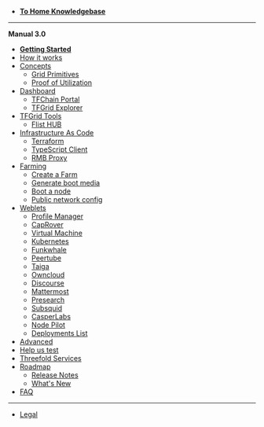 - [**To Home Knowledgebase**](!@threefold:threefold_home)

-----------
**Manual 3.0**

- [**Getting Started**](@tfgrid3_getstarted)
- [How it works](grid3_howitworks)
- [Concepts](manual3_home_new)
  - [Grid Primitives](threefold:tfgrid_primitives)
  - [Proof of Utilization](proof_of_utilization_manual)
- [Dashboard](dashboard_readme)
  - [TFChain Portal](dashboard_portal_home)
  - [TFGrid Explorer](explorer_home)
- [TFGrid Tools](tfgrid_services)
  - [Flist HUB](flist_hub)
- [Infrastructure As Code](manual3_iac_home)
  - [Terraform](@grid3_terraform_home)
  - [TypeScript Client](@grid3_javascript_home)
    <!-- - [Query Interface TFChain](@graphql) -->
  - [RMB Proxy](@grid_proxy)
- [Farming](farming)
  - [Create a Farm](create_farm)
  - [Generate boot media](boot_media)
  - [Boot a node](booting_node)
  - [Public network config](public_config)
- [Weblets](weblets_home)
  - [Profile Manager](weblets_profile_manager)
  - [CapRover](weblets_caprover)
  - [Virtual Machine](weblets_vm)
  - [Kubernetes](weblets_k8s)
  - [Funkwhale](weblets_funkwhale)
  - [Peertube](weblets_peertube)
  - [Taiga](weblets_taiga)
  - [Owncloud](weblets_owncloud)
  - [Discourse](weblets_discourse)
  - [Mattermost](weblets_mattermost)
  - [Presearch](weblets_presearch)
  - [Subsquid](weblets_subsquid)
  - [CasperLabs](weblets_casper)
  - [Node Pilot](weblets_nodepilot)
  - [Deployments List](weblets_deployments_list)
- [Advanced](advanced)
- [Help us test](@testing_home)
- [Threefold Services](manual3_tfservices)
- [Roadmap](threefold:roadmap_grid)
  - [Release Notes](releasenotes3)
  - [What's New](grid3_new)
- [FAQ](faq)

------------

- [Legal](!@legal:legal_home)

<!-- - [Definitions & Concepts](@threefold:definitions_concepts) -->
<!-- - [Concepts](grid3_definitions) -->
<!-- - [What you need to know](@grid3_developer_basics) -->
<!-- - [How it works](grid3_howitworks) -->

<!-- - [Howto](tfgrid3_howto)
  - [Planetary Network](@threefold:planetary_network)
  - [Quantum Safe Storage System](@threefold:qsss_home) -->
